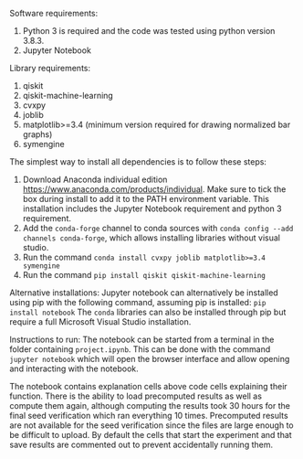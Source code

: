 Software requirements:
1. Python 3 is required and the code was tested using python version 3.8.3.
2. Jupyter Notebook

Library requirements:
1. qiskit
2. qiskit-machine-learning
3. cvxpy
4. joblib
5. matplotlib>=3.4 (minimum version required for drawing normalized bar graphs)
6. symengine

The simplest way to install all dependencies is to follow these steps:
1. Download Anaconda individual edition https://www.anaconda.com/products/individual. Make sure to tick the box during install to add it to the PATH environment variable. This installation includes the Jupyter Notebook requirement and python 3 requirement.
2. Add the `conda-forge` channel to conda sources with ```conda config --add channels conda-forge```, which allows installing libraries without visual studio.
3. Run the command ```conda install cvxpy joblib matplotlib>=3.4 symengine```
4. Run the command  ```pip install qiskit qiskit-machine-learning```

Alternative installations:
Jupyter notebook can alternatively be installed using pip with the following command, assuming pip is installed: ```pip install notebook```
The `conda` libraries can also be installed through pip but require a full Microsoft Visual Studio installation.

Instructions to run:
The notebook can be started from a terminal in the folder containing `project.ipynb`.
This can be done with the command
```jupyter notebook```
which will open the browser interface and allow opening and interacting with the notebook.

The notebook contains explanation cells above code cells explaining their function. There is the ability to load precomputed results as well as compute them again, although computing the results took 30 hours for the final seed verification which ran everything 10 times. Precomputed results are not available for the seed verification since the files are large enough to be difficult to upload.
By default the cells that start the experiment and that save results are commented out to prevent accidentally running them.
